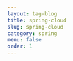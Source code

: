 ```yaml
---
layout: tag-blog
title: spring-cloud
slug: spring-cloud
category: spring
menu: false
order: 1
---
```

